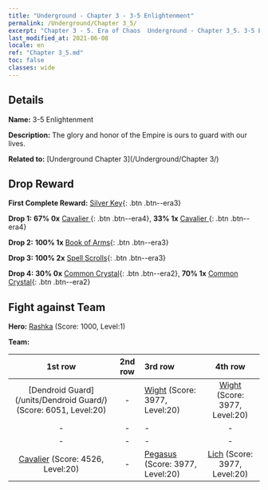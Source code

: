 ```yaml
---
title: "Underground - Chapter 3 - 3-5 Enlightenment"
permalink: /Underground/Chapter 3_5/
excerpt: "Chapter 3 - 5. Era of Chaos  Underground - Chapter 3_5. 3-5 Enlightenment"
last_modified_at: 2021-06-08
locale: en
ref: "Chapter 3_5.md"
toc: false
classes: wide
---
```


## Details

 **Name:** 3-5 Enlightenment

 **Description:** The glory and honor of the Empire is ours to guard with our lives.

 **Related to:** [Underground Chapter 3](/Underground/Chapter 3/)

## Drop Reward

 **First Complete Reward:** [Silver Key](/Items/con_693/){: .btn .btn--era3}

 **Drop 1:** **67% 0x** [Cavalier ](/Items/unt_195/){: .btn .btn--era4}, **33% 1x** [Cavalier ](/Items/unt_195/){: .btn .btn--era4}

 **Drop 2:** **100% 1x** [Book of Arms](/Items/mat_18/){: .btn .btn--era3}

 **Drop 3:** **100% 2x** [Spell Scrolls](/Items/con_694/){: .btn .btn--era3}

 **Drop 4:** **30% 0x** [Common Crystal](/Items/mat_11/){: .btn .btn--era2}, **70% 1x** [Common Crystal](/Items/mat_11/){: .btn .btn--era2}


## Fight against Team
 **Hero:** [Rashka](/heroes/Rashka/) (Score: 1000, Level:1)

 **Team:**


  | 1st row | 2nd row | 3rd row | 4th row |
  |:----:|:----:|:----|:----:|
  | [Dendroid Guard](/units/Dendroid Guard/) (Score: 6051, Level:20)  | - | [Wight](/units/Wight/) (Score: 3977, Level:20)  | [Wight](/units/Wight/) (Score: 3977, Level:20)  |
  | - | - | - | - |
  | - | - | - | - |
  | [Cavalier](/units/Cavalier/) (Score: 4526, Level:20)  | - | [Pegasus](/units/Pegasus/) (Score: 3977, Level:20)  | [Lich](/units/Lich/) (Score: 3977, Level:20)  |


